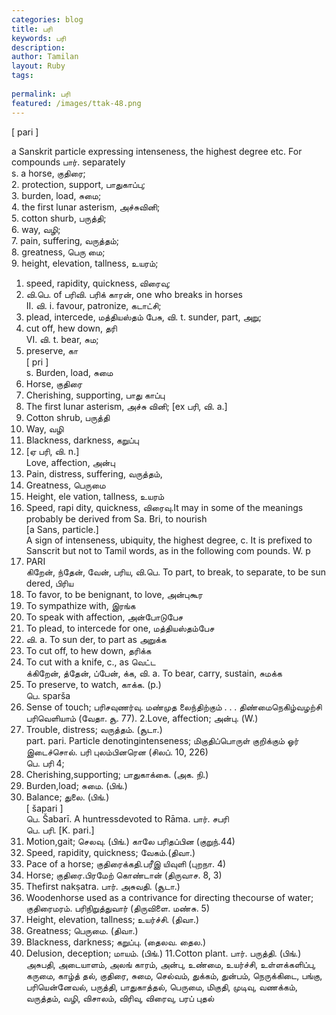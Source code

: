 ```yaml
---
categories: blog
title: பரி
keywords: பரி
description: 
author: Tamilan
layout: Ruby
tags: 
 
permalink: பரி
featured: /images/ttak-48.png
---
```

  
[ pari ]  
  
a Sanskrit particle expressing intenseness, the highest degree etc. For compounds பார். separately  
s. a horse, குதிரை;  
2. protection, support, பாதுகாப்பு;  
3. burden, load, சுமை;  
4. the first lunar asterism, அச்சுவினி;  
5. cotton shurb, பருத்தி;  
6. way, வழி;  
7. pain, suffering, வருத்தம்;  
8. greatness, பெரு மை;  
9. height, elevation, tallness, உயரம்;  
1. speed, rapidity, quickness, விரைவு;  
11. வி.பெ. of பரிவி. பரிக் காரன், one who breaks in horses  
II. வி. i. favour, patronize, கடாட்சி;  
2. plead, intercede, மத்தியஸ்தம் பேசு, வி. t. sunder, part, அறு;  
2. cut off, hew down, தரி  
VI. வி. t. bear, சும;  
2. preserve, கா  
[ pri ]  
s. Burden, load, சுமை  
2. Horse, குதிரை  
3. Cherishing, supporting, பாது காப்பு  
4. The first lunar asterism, அச்சு வினி; [ex பரி, வி. a.]  
5. Cotton shrub, பருத்தி  
6. Way, வழி  
7. Blackness, darkness, கறுப்பு  
8. [ஏ பரி, வி. n.]  
Love, affection, அன்பு  
9. Pain, distress, suffering, வருத்தம்,  
1. Greatness, பெருமை  
11. Height, ele vation, tallness, உயரம்  
12. Speed, rapi dity, quickness, விரைவு.It may in some of the meanings probably be derived from Sa. Bri, to nourish  
[a Sans, particle.]  
A sign of intenseness, ubiquity, the highest degree, c. It is prefixed to Sanscrit but not to Tamil words, as in the following com pounds. W. p  
57. PARI  
கிறேன், ந்தேன், வேன், பரிய, வி.பெ. To part, to break, to separate, to be sun dered, பிரிய  
2. To favor, to be benignant, to love, அன்புகூர  
3. To sympathize with, இரங்க  
4. To speak with affection, அன்போடுபேச  
5. To plead, to intercede for one, மத்தியஸ்தம்பேச  
6. வி. a. To sun der, to part as அறுக்க  
7. To cut off, to hew down, தரிக்க  
8. To cut with a knife, c., as வெட்ட  
க்கிறேன், த்தேன், ப்பேன், க்க, வி. a. To bear, carry, sustain, சுமக்க  
2. To preserve, to watch, காக்க. (p.)  
பெ. sparša  
1. Sense of touch; பரிசவுணர்வு. மண்முத லைந்திற்கும் . . . திண்மைநெகிழ்வழற்சி பரிவெளியாம் (வேதா. சூ. 77). 2.Love, affection; அன்பு. (W.)  
3. Trouble, distress; வருத்தம். (சூடா.)  
part. pari. Particle denotingintenseness; மிகுதிப்பொருள் குறிக்கும் ஓர் இடைச்சொல். பரி புலம்பினரென (சிலப். 10, 226)  
பெ. பரி 4;   
1. Cherishing,supporting; பாதுகாக்கை. (அக. நி.)  
2. Burden,load; சுமை. (பிங்.)  
3. Balance; துலை. (பிங்.)  
[ šapari ]  
பெ. Šabarī. A huntressdevoted to Rāma. பார். சபரி  
பெ. பரி. [K. pari.]  
1. Motion,gait; செலவு. (பிங்.) காலே பரிதப்பின (குறுந்.44)  
2. Speed, rapidity, quickness; வேகம்.(திவா.)  
3. Pace of a horse; குதிரைக்கதி.பரீஇ யிவுளி (புறநா. 4)  
4. Horse; குதிரை.பிரமேற் கொண்டான் (திருவாச. 8, 3)  
5. Thefirst nakṣatra. பார். அசுவதி. (சூடா.)  
6. Woodenhorse used as a contrivance for directing thecourse of water; குதிரைமரம். பரிநிறுத்துவார் (திருவிளை. மண்சு. 5)  
7. Height, elevation, tallness; உயர்ச்சி. (திவா.)  
8. Greatness; பெருமை. (திவா.)  
9. Blackness, darkness; கறுப்பு. (தைலவ. தைல.)  
10. Delusion, deception; மாயம். (பிங்.) 11.Cotton plant. பார். பருத்தி. (பிங்.)  
அசுபதி, அடையாளம், அலங் காரம், அன்பு, உண்மை, உயர்ச்சி, உள்ளக்களிப்பு, கருமை, காழ்த் தல், குதிரை, சுமை, செல்வம், துக்கம், துன்பம், நெருக்கிடை, பங்கு, பரியென்னேவல், பருத்தி, பாதுகாத்தல், பெருமை, மிகுதி, முடிவு, வணக்கம், வருத்தம், வழி, விசாலம், விரிவு, விரைவு, பரப் புதல்